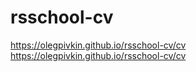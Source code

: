 # rsschool-cv

https://olegpivkin.github.io/rsschool-cv/cv
https://olegpivkin.github.io/rsschool-cv/cv
